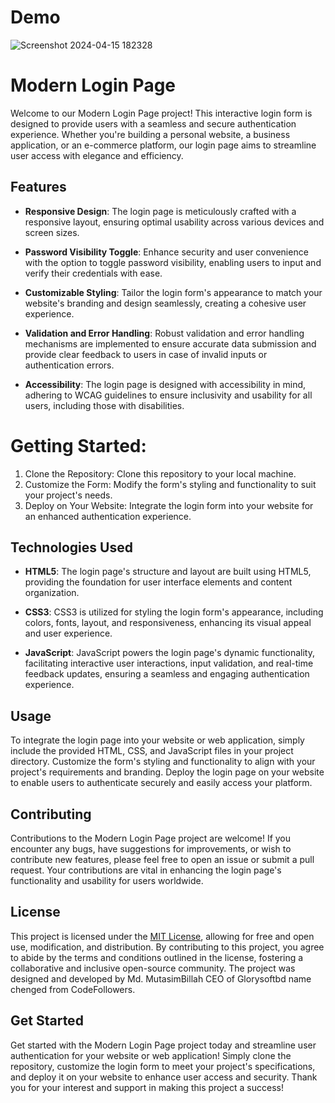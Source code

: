# Demo
![Screenshot 2024-04-15 182328](https://github.com/mutasimbd11/Modern-Login-Form-Responsive-Stylish-Authentication-for-Web-Applications-Glorysoftbd/assets/148184463/d6df8ba9-b857-4246-b04a-4cb8a179414f)


# Modern Login Page

Welcome to our Modern Login Page project! This interactive login form is designed to provide users with a seamless and secure authentication experience. Whether you're building a personal website, a business application, or an e-commerce platform, our login page aims to streamline user access with elegance and efficiency.

## Features

- **Responsive Design**: The login page is meticulously crafted with a responsive layout, ensuring optimal usability across various devices and screen sizes.
  
- **Password Visibility Toggle**: Enhance security and user convenience with the option to toggle password visibility, enabling users to input and verify their credentials with ease.
  
- **Customizable Styling**: Tailor the login form's appearance to match your website's branding and design seamlessly, creating a cohesive user experience.
  
- **Validation and Error Handling**: Robust validation and error handling mechanisms are implemented to ensure accurate data submission and provide clear feedback to users in case of invalid inputs or authentication errors.
  
- **Accessibility**: The login page is designed with accessibility in mind, adhering to WCAG guidelines to ensure inclusivity and usability for all users, including those with disabilities.
# Getting Started:

1. Clone the Repository: Clone this repository to your local machine.
2. Customize the Form: Modify the form's styling and functionality to suit your project's needs.
3. Deploy on Your Website: Integrate the login form into your website for an enhanced authentication experience.

## Technologies Used

- **HTML5**: The login page's structure and layout are built using HTML5, providing the foundation for user interface elements and content organization.
  
- **CSS3**: CSS3 is utilized for styling the login form's appearance, including colors, fonts, layout, and responsiveness, enhancing its visual appeal and user experience.
  
- **JavaScript**: JavaScript powers the login page's dynamic functionality, facilitating interactive user interactions, input validation, and real-time feedback updates, ensuring a seamless and engaging authentication experience.

## Usage

To integrate the login page into your website or web application, simply include the provided HTML, CSS, and JavaScript files in your project directory. Customize the form's styling and functionality to align with your project's requirements and branding. Deploy the login page on your website to enable users to authenticate securely and easily access your platform.

## Contributing

Contributions to the Modern Login Page project are welcome! If you encounter any bugs, have suggestions for improvements, or wish to contribute new features, please feel free to open an issue or submit a pull request. Your contributions are vital in enhancing the login page's functionality and usability for users worldwide.

## License

This project is licensed under the [MIT License](LICENSE), allowing for free and open use, modification, and distribution. By contributing to this project, you agree to abide by the terms and conditions outlined in the license, fostering a collaborative and inclusive open-source community. The project was designed and developed by Md. MutasimBillah CEO of Glorysoftbd name chenged from CodeFollowers.

## Get Started

Get started with the Modern Login Page project today and streamline user authentication for your website or web application! Simply clone the repository, customize the login form to meet your project's specifications, and deploy it on your website to enhance user access and security. Thank you for your interest and support in making this project a success!
